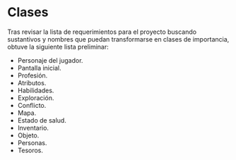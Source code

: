 **Clases**
========	
Tras revisar la lista de requerimientos para el proyecto buscando sustantivos y nombres que puedan transformarse en clases de importancia, obtuve la siguiente lista preliminar:

* Personaje del jugador. 
* Pantalla inicial.
* Profesión.
* Atributos.
* Habilidades.
* Exploración.
* Conflicto.
* Mapa.
* Estado de salud.
* Inventario.
* Objeto.
* Personas.
* Tesoros.

